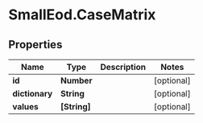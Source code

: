 # SmallEod.CaseMatrix

## Properties

Name | Type | Description | Notes
------------ | ------------- | ------------- | -------------
**id** | **Number** |  | [optional] 
**dictionary** | **String** |  | [optional] 
**values** | **[String]** |  | [optional] 


